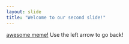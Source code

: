 ```yaml
---
layout: slide
title: "Welcome to our second slide!"
---
```

[awesome meme!](http://weknowmemes.com/wp-content/uploads/2011/09/sucess-kid-mom-took-my-nose-got-it-back.jpg)
Use the left arrow to go back!
